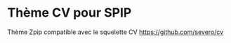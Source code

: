 Thème CV pour SPIP
========

Thème Zpip compatible avec le squelette CV https://github.com/severo/cv